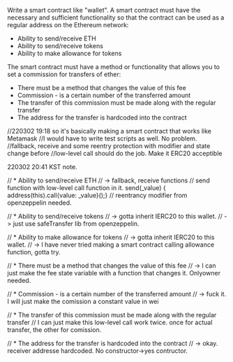  Write a smart contract like "wallet".
 A smart contract must have the necessary and sufficient functionality so that the contract can be used as a regular address on the Ethereum network:
 * Ability to send/receive ETH
 * Ability to send/receive tokens
 * Ability to make allowance for tokens

 The smart contract must have a method or functionality that allows you to set a commission for transfers of ether:
 * There must be a method that changes the value of this fee
 * Commission - is a certain number of the transferred amount
 * The transfer of this commission must be made along with the regular transfer
 * The address for the transfer is hardcoded into the contract

 //220302 19:18 so it's basically making a smart contract that works like Metamask
 //I would have to write test scripts as well. No problem.
 //fallback, receive and some reentry protection with modifier and state change before
 //low-level call should do the job. Make it ERC20 acceptible


220302 20:41 KST note.

 //  * Ability to send/receive ETH
// -> fallback, receive functions
// send function with low-level call function in it. send(_value) { address(this).call{value: _value}();}
// reentrancy modifier from openzeppelin needed.

//  * Ability to send/receive tokens
// -> gotta inherit IERC20 to this wallet.
// -> just use safeTransfer lib from openzeppelin.

//  * Ability to make allowance for tokens
// -> gotta inherit IERC20 to this wallet.
// -> I have never tried making a smart contract calling allowance function, gotta try.

//  * There must be a method that changes the value of this fee
// -> I can just make the fee state variable with  a function that changes it. Onlyowner needed.

//  * Commission - is a certain number of the transferred amount
// -> fuck it. I will just make the comission a constant value in wei

//  * The transfer of this commission must be made along with the regular transfer
// I can just make this low-level call work twice. once for actual transfer, the other for comission.

//  * The address for the transfer is hardcoded into the contract
// -> okay. receiver addresse hardcoded. No constructor->yes contructor.